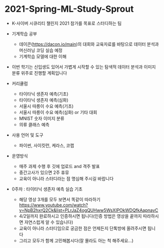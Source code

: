 # 2021-Spring-ML-Study-Sprout
- K-사이버 시큐리티 챌린지 2021 참가를 목표로 스터디하는 팀
- 기계학습 공부
  - 데이콘(https://dacon.io/main)의 대회와 교육자료를 바탕으로 데이터 분석과 머신러닝 코딩 실습 예정
  - 기계학습 모델에 대한 이해

- 이번 학기는 신입생도 있어서 가볍게 시작할 수 있는 탐색적 데이터 분석과 이미지 분류 위주로 진행할 계획입니다
- 커리큘럼
  - 타이타닉 생존자 예측(기초)
  - 타이타닉 생존자 예측(심화)
  - 서울시 따릉이 수요 예측(기초)
  - 서울시 따릉이 수요 예측(심화) or 기타 대회
  - MNIST 숫자 이미지 분류 
  - 의류 클래스 예측

- 사용 언어 및 도구
  - 파이썬, 사이킷런, 케라스, 코랩

- 운영방식
  - 매주 과제 수행 후 깃에 업로드 and 격주 발표
  - 중간고사가 있으면 2주 휴뮤
  - 교육이 아니라 스터디라는 점 명심해 주시길 바랍니다


- 0주차 : 타이타닉 생존자 예측 실습 기초
  - 해당 영상 3개를 모두 보면서 똑같이 따라하기 https://www.youtube.com/watch?v=NpB2hxrQ2Ck&list=PLrJaZ4ogQUHww5WsXIPOkWDQfkAapnayC
  - 4/2일까지 완료하시고 인증하시면 됩니다(인증 방법은 영상을 끝까지 따라하시면 자연스럽게 알 수 있습니다)
  - 교육이 아니라 스터디임으로 궁금한 점은 언제든지 단톡방에 올려주시면 됩니다
  - 그리고 모두가 함께 고민해봅시다(잘 몰라도 아는 척 해주세요...)
